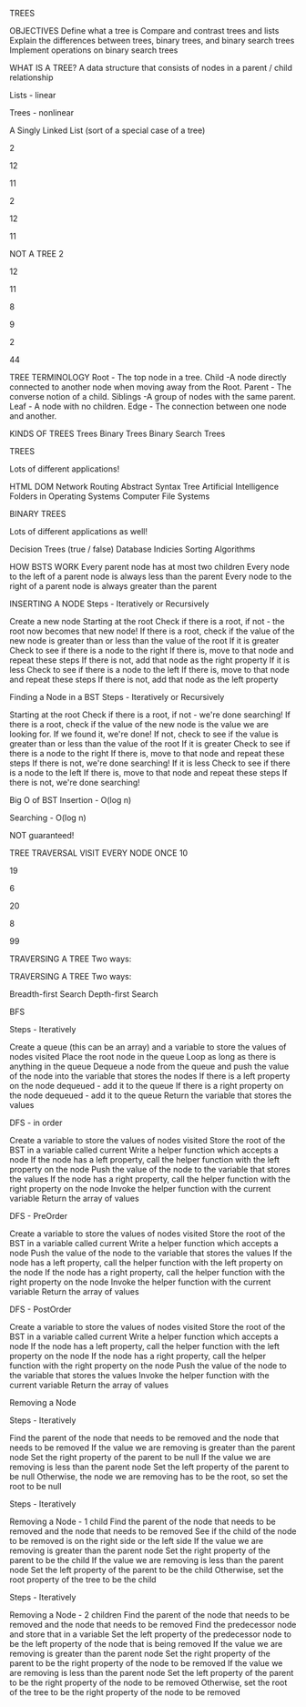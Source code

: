 TREES

OBJECTIVES
Define what a tree is
Compare and contrast trees and lists
Explain the differences between trees, binary trees, and binary search trees
Implement operations on binary search trees

WHAT IS A TREE?
A data structure that consists of nodes in a parent / child relationship

Lists - linear

Trees - nonlinear

A Singly Linked List
(sort of a special case of a tree)

2

12

11

2

12

11

NOT A TREE
2

12

11

8

9

2

44

TREE TERMINOLOGY
Root - The top node in a tree.
Child -A node directly connected to another node when moving away from the Root.
Parent - The converse notion of a child.
Siblings -A group of nodes with the same parent.
Leaf - A node with no children.
Edge - The connection between one node and another.

KINDS OF TREES
Trees
Binary Trees
Binary Search Trees

TREES

Lots of different applications!

HTML DOM
Network Routing
Abstract Syntax Tree
Artificial Intelligence
Folders in Operating Systems
Computer File Systems

BINARY TREES

Lots of different applications as well!

Decision Trees (true / false)
Database Indicies
Sorting Algorithms

HOW BSTS WORK
Every parent node has at most two children
Every node to the left of a parent node is always less than the parent
Every node to the right of a parent node is always greater than the parent

INSERTING A NODE
Steps - Iteratively or Recursively

Create a new node
Starting at the root
Check if there is a root, if not - the root now becomes that new node!
If there is a root, check if the value of the new node is greater than or less than the value of the root
If it is greater
Check to see if there is a node to the right
If there is, move to that node and repeat these steps
If there is not, add that node as the right property
If it is less
Check to see if there is a node to the left
If there is, move to that node and repeat these steps
If there is not, add that node as the left property

Finding a Node in a BST
Steps - Iteratively or Recursively

Starting at the root
Check if there is a root, if not - we're done searching!
If there is a root, check if the value of the new node is the value we are looking for. If we found it, we're done!
If not, check to see if the value is greater than or less than the value of the root
If it is greater
Check to see if there is a node to the right
If there is, move to that node and repeat these steps
If there is not, we're done searching!
If it is less
Check to see if there is a node to the left
If there is, move to that node and repeat these steps
If there is not, we're done searching!

Big O of BST
Insertion - O(log n)

Searching - O(log n)

NOT guaranteed!

TREE
TRAVERSAL
VISIT EVERY NODE ONCE
10

19

6

20

8

99

TRAVERSING A TREE
Two ways:

TRAVERSING A TREE
Two ways:

Breadth-first Search
Depth-first Search

BFS

Steps - Iteratively

Create a queue (this can be an array) and a variable to store the values of nodes visited
Place the root node in the queue
Loop as long as there is anything in the queue
Dequeue a node from the queue and push the value of the node into the variable that stores the nodes
If there is a left property on the node dequeued - add it to the queue
If there is a right property on the node dequeued - add it to the queue
Return the variable that stores the values

DFS - in order

Create a variable to store the values of nodes visited
Store the root of the BST in a variable called current
Write a helper function which accepts a node
If the node has a left property, call the helper function with the left property on the node
Push the value of the node to the variable that stores the values
If the node has a right property, call the helper function with the right property on the node
Invoke the helper function with the current variable
Return the array of values

DFS - PreOrder

Create a variable to store the values of nodes visited
Store the root of the BST in a variable called current
Write a helper function which accepts a node
Push the value of the node to the variable that stores the values
If the node has a left property, call the helper function with the left property on the node
If the node has a right property, call the helper function with the right property on the node
Invoke the helper function with the current variable
Return the array of values

DFS - PostOrder

Create a variable to store the values of nodes visited
Store the root of the BST in a variable called current
Write a helper function which accepts a node
If the node has a left property, call the helper function with the left property on the node
If the node has a right property, call the helper function with the right property on the node
Push the value of the node to the variable that stores the values
Invoke the helper function with the current variable
Return the array of values

Removing a Node

Steps - Iteratively

Find the parent of the node that needs to be removed and the node that needs to be removed
If the value we are removing is greater than the parent node
Set the right property of the parent to be null
If the value we are removing is less than the parent node​
Set the left property of the parent to be null
Otherwise, the node we are removing has to be the root, so set the root to be null

Steps - Iteratively

Removing a Node - 1 child
Find the parent of the node that needs to be removed and the node that needs to be removed
See if the child of the node to be removed is on the right side or the left side
If the value we are removing is greater than the parent node​​
Set the right property of the parent to be the child
If the value we are removing is less than the parent node​
Set the left property of the parent to be the child
Otherwise, set the root property of the tree to be the child

Steps - Iteratively

Removing a Node - 2 children
Find the parent of the node that needs to be removed and the node that needs to be removed
Find the predecessor node and store that in a variable
Set the left property of the predecessor node to be the left property of the node that is being removed
If the value we are removing is greater than the parent node​​
Set the right property of the parent to be the right property of the node to be removed
If the value we are removing is less than the parent node​
Set the left property of the parent to be the right property of the node to be removed
Otherwise, set the root of the tree to be the right property of the node to be removed
